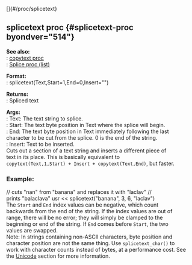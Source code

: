 []{#/proc/splicetext}    
## splicetext proc {#splicetext-proc byondver="514"}    
**See also:**    
:   [copytext proc](/ref/proc/copytext.md)    
:   [Splice proc (list)](/ref/list/proc/Splice.md)    
<!-- -->    
**Format:**    
:   splicetext(Text,Start=1,End=0,Insert=\"\")    
<!-- -->    
**Returns:**    
:   Spliced text    
<!-- -->    
**Args:**    
:   Text: The text string to splice.    
:   Start: The text byte position in Text where the splice will begin.    
:   End: The text byte position in Text immediately following the last    
    character to be cut from the splice. 0 is the end of the string.    
:   Insert: Text to be inserted.    
Cuts out a section of a text string and inserts a different piece of    
text in its place. This is basically equivalent to    
`copytext(Text,1,Start) + Insert + copytext(Text,End)`, but faster.    
### Example:    
// cuts \"nan\" from \"banana\" and replaces it with \"laclav\" //    
prints \"balaclava\" usr \<\< splicetext(\"banana\", 3, 6, \"laclav\")    
The `Start` and `End` index values can be negative, which count    
backwards from the end of the string. If the index values are out of    
range, there will be no error; they will simply be clamped to the    
beginning or end of the string. If `End` comes before `Start`, the two    
values are swapped.    
Note: In strings containing non-ASCII characters, byte position and    
character position are not the same thing. Use `splicetext_char()` to    
work with character counts instead of bytes, at a performance cost. See    
the [Unicode](/ref/%7Bnotes%7D/Unicode.md) section for more information.  